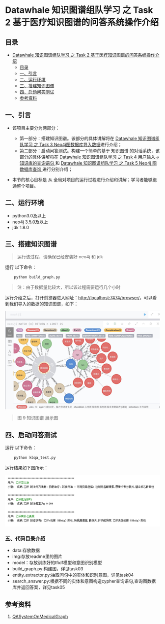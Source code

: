 # Datawhale 知识图谱组队学习 之 Task 2 基于医疗知识图谱的问答系统操作介绍

## 目录

- [Datawhale 知识图谱组队学习 之 Task 2 基于医疗知识图谱的问答系统操作介绍](#datawhale-知识图谱组队学习-之-task-2-基于医疗知识图谱的问答系统操作介绍)
  - [目录](#目录)
  - [一、引言](#一引言)
  - [二、运行环境](#二运行环境)
  - [三、搭建知识图谱](#三搭建知识图谱)
  - [四、启动问答测试](#四启动问答测试)
  - [参考资料](#参考资料)

## 一、引言

- 该项目主要分为两部分：
  - 第一部分：搭建知识图谱。该部分的具体讲解将在 [ Datawhale 知识图谱组队学习 之 Task 3 Neo4j图数据库导入数据](task03.md)进行介绍；
  - 第二部分：启动问答测试。构建一个简单的基于 知识图谱 的对话系统，该部分的具体讲解将在 [Datawhale 知识图谱组队学习 之 Task 4 用户输入->知识库的查询语句 ](task04.md) 和 [Datawhale 知识图谱组队学习 之 Task 5 Neo4j 图数据库查询 ](task05.md) 进行分别介绍；

- 本节的核心目标是 从 全局对项目的运行过程进行介绍和讲解；学习者能够跑通整个项目。

## 二、运行环境

- python3.0及以上
- neo4j 3.5.0及以上
- jdk 1.8.0

## 三、搭建知识图谱

> 运行该过程，请确保已经安装好 neo4j 和 jdk

运行 以下命令：

```s
    python build_graph.py 
```

> 注：由于数据量比较大，所以该过程需要运行几个小时 

运行介绍之后，打开浏览器进入网址：[http://localhost:7474/browser/](http://localhost:7474/browser/)，可以看到我们导入的数据的知识图谱，如下：

![图片.png](assets/展示图.jpg)
> 图 9 知识图谱 展示图

## 四、启动问答测试

运行 以下命令：

```s
    python kbqa_test.py
```

运行结果如下图所示：

![图片.png](assets/20201228191301.png)

### 五、代码目录介绍
- data:存放数据
- img:存放readme里的图片
- model：存放训练好的tfidf模型和意图识别模型
- build_graph.py:构建图，详见task03
- entity_extractor.py:抽取问句中的实体和识别意图，详见task04
- search_answer.py:根据不同的实体和意图构造cypher查询语句,查询图数据库并返回答案，详见task05

## 参考资料 

1. [QASystemOnMedicalGraph](https://github.com/zhihao-chen/QASystemOnMedicalGraph)

